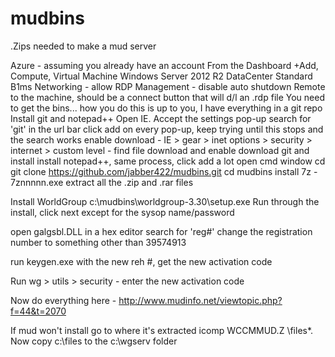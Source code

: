 # mudbins
.Zips needed to make a mud server

Azure - assuming you already have an account
From the Dashboard
	+Add, Compute, Virtual Machine
	Windows Server 2012 R2 DataCenter
	Standard B1ms
	Networking - allow RDP
	Management - disable auto shutdown
Remote to the machine, should be a connect button that will d/l an .rdp file
You need to get the bins... how you do this is up to you, I have everything in a git repo
Install git and notepad++
	Open IE. Accept the settings pop-up
	search for 'git' in the url bar
	click add on every pop-up, keep trying until this stops and the search works
	enable download - IE > gear > inet options > security > internet > custom level - find file download and enable
	download git and install
	install notepad++, same process, click add a lot
open cmd window
cd \
git clone https://github.com/jabber422/mudbins.git
cd mudbins
	install 7z - 7znnnnn.exe
	extract all the .zip and .rar files

Install WorldGroup c:\mudbins\worldgroup-3.30\setup.exe
Run through the install, click next except for the sysop name/password

open galgsbl.DLL in a hex editor
search for 'reg#'
change the registration number to something other than 39574913

run keygen.exe with the new reh #, get the new activation code


Run wg > utils > security - enter the new activation code

Now do everything here - http://www.mudinfo.net/viewtopic.php?f=44&t=2070

If mud won't install go to where it's extracted
icomp WCCMMUD.Z \files\*.
Now copy c:\files to the c:\wgserv folder


